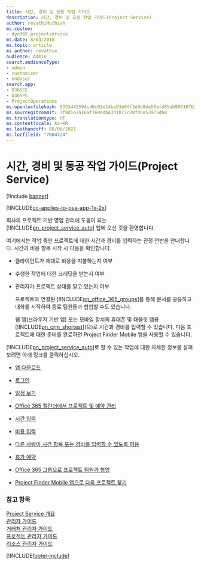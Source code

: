```yaml
---
title: 시간, 경비 및 공동 작업 가이드
description: 시간, 경비 및 공동 작업 가이드(Project Service)
author: revathiMuthiah
ms.custom:
- dyn365-projectservice
ms.date: 8/03/2018
ms.topic: article
ms.author: revathim
audience: Admin
search.audienceType:
- admin
- customizer
- enduser
search.app:
- D365CE
- D365PS
- ProjectOperations
ms.openlocfilehash: 0333445594cd8c02e14ba93e0ff3e9d8da50afd85ab90810762c415b53018ccb
ms.sourcegitcommit: 7f8d1e7a16af769adb43d1877c28fdce53975db8
ms.translationtype: HT
ms.contentlocale: ko-KR
ms.lasthandoff: 08/06/2021
ms.locfileid: "7004724"
---
```

# <a name="time-expense-and-collaboration-guide-project-service"></a>시간, 경비 및 동공 작업 가이드(Project Service)

[!include [banner](../includes/psa-now-project-operations.md)]

[!INCLUDE[cc-applies-to-psa-app-1x-2x](../includes/cc-applies-to-psa-app-1x-2x.md)]

회사의 프로젝트 기반 영업 관리에 도움이 되는 [!INCLUDE[pn_project_service_auto](../includes/pn-project-service-auto.md)] 앱에 오신 것을 환영합니다. 
  
 여기에서는 작업 중인 프로젝트에 대한 시간과 경비를 입력하는 관정 전반을 안내합니다. 시간과 비용 항목 시작 시 다음을 확인합니다.  
  
- 클라이언트가 제대로 비용을 지불하는지 여부  
  
- 수행한 작업에 대한 크레딧을 받는지 여부  
  
- 관리자가 프로젝트 상태를 알고 있는지 여부  
  
  프로젝트와 연결된 [!INCLUDE[pn_office_365_groups](../includes/pn-office-365-groups.md)]를 통해 문서를 공유하고 대화를 시작하여 동료 팀원들과 협업할 수도 있습니다.  
  
  웹 앱(브라우저 기반 앱) 또는 모바일 장치의 휴대폰 및 태블릿 앱용 [!INCLUDE[pn_crm_shortest](../includes/pn-crm-shortest.md)](으)로 시간과 경비를 입력할 수 있습니다. 다음 프로젝트에 대한 준비를 완료하면 Project Finder Mobile 앱을 사용할 수 있습니다.  
  
[!INCLUDE[pn_project_service_auto](../includes/pn-project-service-auto.md)]로 할 수 있는 작업에 대한 자세한 정보를 살펴보려면 아래 링크를 클릭하십시오.  
  
-   [앱 다운로드](../psa/get-apps.md)  
  
-   [로그인](../psa/sign-in.md)  
  
-   [일정 보기](../psa/view-schedule.md)  
  
-   [Office 365 캘린더에서 프로젝트 및 예약 관리](../psa/manage-project-bookings-office-365-calendar.md)  
  
-   [시간 입력](../psa/enter-time.md)  
  
-   [비용 입력](../psa/enter-expenses.md)  
  
-   [다른 사람이 시간 항목 또는 경비를 입력할 수 있도록 허용](../psa/allow-someone-else-enter-time-entry-expense.md)  
  
-   [휴가 예약](../psa/schedule-time-off.md)  
  
-   [Office 365 그룹으로 프로젝트 팀원과 협업](../psa/collaborate-project-team-members-office-365-groups.md)  
  
-   [Project Finder Mobile 앱으로 다음 프로젝트 찾기](../psa/find-next-project-finder-mobile-app.md)  
  
### <a name="see-also"></a>참고 항목  
 [Project Service 개요](../psa/overview.md)   
 [관리자 가이드](../psa/admin-guide.md)   
 [거래처 관리자 가이드](../psa/account-manager-guide.md)   
 [프로젝트 관리자 가이드](../psa/project-manager-guide.md)   
 [리소스 관리자 가이드](../psa/resource-manager-guide.md)   


[!INCLUDE[footer-include](../includes/footer-banner.md)]